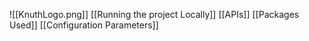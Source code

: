 ![[KnuthLogo.png]]
[[Running the project Locally]]
[[APIs]]
[[Packages Used]]
[[Configuration Parameters]]
